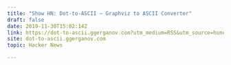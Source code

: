```yaml
---
title: "Show HN: Dot-to-ASCII – Graphviz to ASCII Converter"
draft: false
date: 2019-11-30T15:02:14Z
link: https://dot-to-ascii.ggerganov.com?utm_medium=RSS&utm_source=hune
site: dot-to-ascii.ggerganov.com
topic: Hacker News

---
```

